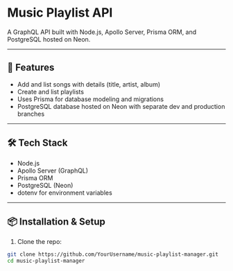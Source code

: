 # Music Playlist API

A GraphQL API built with Node.js, Apollo Server, Prisma ORM, and PostgreSQL hosted on Neon.

---

## 🚀 Features

- Add and list songs with details (title, artist, album)
- Create and list playlists
- Uses Prisma for database modeling and migrations
- PostgreSQL database hosted on Neon with separate dev and production branches

---

## 🛠️ Tech Stack

- Node.js
- Apollo Server (GraphQL)
- Prisma ORM
- PostgreSQL (Neon)
- dotenv for environment variables

---

## 📦 Installation & Setup

1. Clone the repo:

```bash
git clone https://github.com/YourUsername/music-playlist-manager.git
cd music-playlist-manager

